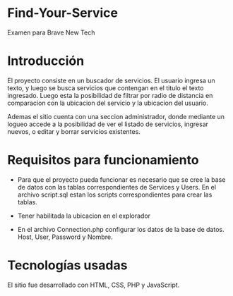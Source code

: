 # Find-Your-Service
Examen para Brave New Tech


# Introducción

El proyecto consiste en un buscador de servicios. El usuario ingresa un texto, y luego se busca servicios que contengan en el titulo
el texto ingresado. Luego esta la posibilidad de filtrar por radio de distancia en comparacion con la ubicacion del servicio y la ubicacion
del usuario.

Ademas el sitio cuenta con una seccion administrador, donde mediante un logueo accede a la posibilidad de ver el listado de servicios, 
ingresar nuevos, o editar y borrar servicios existentes.

# Requisitos para funcionamiento

- Para que el proyecto pueda funcionar es necesario que se cree la base de datos con las tablas correspondientes de Services y Users. En el archivo script.sql estan los scripts correspondientes para crear las tablas.

- Tener habilitada la ubicacion en el explorador

- En el archivo Connection.php configurar los datos de la base de datos. Host, User, Password y Nombre.

# Tecnologías usadas

El sitio fue desarrollado con HTML, CSS, PHP y JavaScript.
